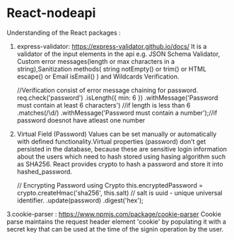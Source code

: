 # React-nodeapi


Understanding of the React packages :

1. express-validator: https://express-validator.github.io/docs/
It is a validator of the input elements in the api e.g. JSON Schema Validator, Custom error messages(length or max characters in a string),Sanitization methods( string notEmpty() or trim() or HTML escape() or Email isEmail() ) and Wildcards Verification.

    //Verification consist of error message chaining for password.
     req.check('password')
	        .isLength({ min: 6 })
	        .withMessage('Password must contain at least 6 characters') //if length is less than 6 
	        .matches(/\d/)
	        .withMessage('Password must contain a number');//if password doesnot have atleast one number 

2. Virtual Field (Password)
Values can be set manually or automatically with defined functionality.Virtual properties (password) don’t get persisted in the database, because these are sensitive login information about the users which need to hash stored using hasing algorithm such as SHA256. React provides crypto to hash a password and store it into hashed_password. 

    // Encrypting Password using Crypto
     this.encryptedPassword = crypto.createHmac('sha256', this.salt)  // salt is uuid - unique universal identifier.
			.update(password)
			.digest('hex');


3.cookie-parser : https://www.npmjs.com/package/cookie-parser
Cookie parse maintains the request header element 'cookie' by populating it with a secret key that can be used at the time of the signin operation by the user.

